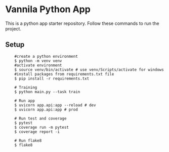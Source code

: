 # Vannila Python App

This is a python app starter repository.
Follow these commands to run the project.

## Setup

```shell
    #create a python environment
    $ python -m venv venv
    #activate environment
    $ source venv/bin/activate # use venv/Scripts/activate for windows
    #install packages from requirements.txt file
    $ pip install -r requirements.txt

    # Training
    $ python main.py --task train

    # Run app
    $ uvicorn app.api:app --reload # dev
    $ uvicorn app.api:app # prod

    # Run test and coverage
    $ pytest
    $ coverage run -m pytest
    $ coverage report -i

    # Run flake8
    $ flake8

```

